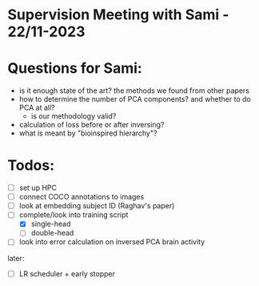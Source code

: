 # Supervision Meeting with Sami - 22/11-2023

# Questions for Sami:
- is it enough state of the art? the methods we found from other papers
- how to determine the number of PCA components? and whether to do PCA at all?
	- is our methodology valid?
- calculation of loss before or after inversing?
- what is meant by "bioinspired hierarchy"?



# Todos:
- [ ] set up HPC
- [ ] connect COCO annotations to images
- [ ] look at embedding subject ID (Raghav's paper)
- [ ] complete/look into training script
	- [x] single-head
	- [ ] double-head
- [ ] look into error calculation on inversed PCA brain activity

later:
- [ ] LR scheduler + early stopper